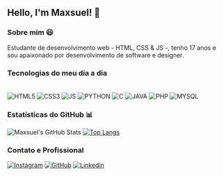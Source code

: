 ## Hello, I'm Maxsuel! 🖖

### Sobre mim 😃

Estudante de desenvolvimento web - HTML, CSS & JS -, tenho 17 anos e sou apaixonado por desenvolvimento de software e designer.

### Tecnologias do meu dia a dia

<div style="display: inline_block;"><br>  
  <img align="center" alt="HTML5" src="https://img.shields.io/badge/HTML5-E34F26?style=for-the-badge&logo=html5&logoColor=white"/>
  <img align="center" alt="CSS3" src="https://img.shields.io/badge/CSS3-1572B6?style=for-the-badge&logo=css3&logoColor=white"/>
  <img align="center" alt="JS" src="https://img.shields.io/badge/JavaScript-323330?style=for-the-badge&logo=javascript&logoColor=F7DF1E"/>
  <img align="center" alt="PYTHON" src="https://img.shields.io/badge/Python-14354C?style=for-the-badge&logo=python&logoColor=white"/>
  <img align="center" alt="C" src="https://img.shields.io/badge/C-00599C?style=for-the-badge&logo=c&logoColor=white"/>
  <img align="center" alt="JAVA" src="https://img.shields.io/badge/Java-ED8B00?style=for-the-badge&logo=java&logoColor=white"/>
  <img align="center" alt="PHP" src="https://img.shields.io/badge/PHP-777BB4?style=for-the-badge&logo=php&logoColor=white"/>
  <img align="center" alt="MYSQL" src="https://img.shields.io/badge/MySQL-00000F?style=for-the-badge&logo=mysql&logoColor=white"/>
</div>

### Estatísticas do GitHub 📊
![Maxsuel's GitHub Stats](https://github-readme-stats.vercel.app/api?username=Maxsuel-Santos&show_icons=true&theme=dracula)
[![Top Langs](https://github-readme-stats.vercel.app/api/top-langs/?username=Maxsuel-Santos&layout=compact)](https://github.com/Maxsuel-Santos/github-readme-stats)

### Contato e Profissional

[![Instagram](https://img.shields.io/badge/Instagram-E4405F?style=for-the-badge&logo=instagram&logoColor=white)](https://instagram.com/santosmaxsuel_)
[![GitHub](https://img.shields.io/badge/GitHub-100000?style=for-the-badge&logo=github&logoColor=white)](https://github.com/Maxsuel-Santos)
[![Linkedin](https://img.shields.io/badge/LinkedIn-0077B5?style=for-the-badge&logo=linkedin&logoColor=white)](https://www.linkedin.com/in/maxsuel-santos-3349b81b2/)
